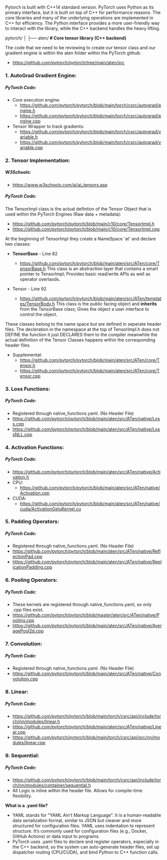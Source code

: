 Pytorch is built with C++14 standard version.
PyTorch uses Python as its primary interface, but it is built on top of C++ for performance reasons.
The core libraries and many of the underlying operations are implemented in C++ for efficiency.
The Python interface provides a more user-friendly way to interact with the library, while the C++ backend handles the heavy lifting.

pytorch/
│
├── aten/ **# Core tensor library (C++ backend)**

The code that we need to be reviewing to create our tensor class and our gradient engine is within the aten folder within the PyTorch github:

- https://github.com/pytorch/pytorch/tree/main/aten/src

### 1. AutoGrad Gradient Engine:

##### PyTorch Code:

- Core execution engine:
  - https://github.com/pytorch/pytorch/blob/main/torch/csrc/autograd/engine.h
  - https://github.com/pytorch/pytorch/blob/main/torch/csrc/autograd/engine.cpp
- Tensor Wrapper to track gradients:
  - https://github.com/pytorch/pytorch/blob/main/torch/csrc/autograd/variable.h
  - https://github.com/pytorch/pytorch/blob/main/torch/csrc/autograd/variable.cpp

### 2. Tensor Implementation:

##### W3Schools:

- https://www.w3schools.com/ai/ai_tensors.asp

##### PyTorch Code:

The TensorImpl class is the actual defintion of the Tensor Object that is used within the PyTorch Engines (Raw data + metadata):

- https://github.com/pytorch/pytorch/blob/main/c10/core/TensorImpl.h
- https://github.com/pytorch/pytorch/blob/main/c10/core/TensorImpl.cpp

At the beginning of TensorImpl they create a NameSpace 'at' and declare two classes:

- **TensorBase** - Line 82

  - https://github.com/pytorch/pytorch/blob/main/aten/src/ATen/core/TensorBase.h
    This class is an abstraction layer that contains a smart pointer to TensorImpl; Provides basic read/write APIs as well as operator overlaods.

- Tensor - Line 92
  - https://github.com/pytorch/pytorch/blob/main/aten/src/ATen/templates/TensorBody.h
    This class is the public facing object and **inherits** from the TensorBase class; Gives the object a user interface to control the object.

These classes belong to the name space but are defined in seperate header files.
The decleration in the namespace at the top of TensorImpl.h does not DEFINE the function it just DECLARES them to the compiler meanwhile the actual definition of the Tensor Classes happens within the corresponding header files.

- Supplemental:
  - https://github.com/pytorch/pytorch/blob/main/aten/src/ATen/core/Tensor.h
  - https://github.com/pytorch/pytorch/blob/main/aten/src/ATen/core/Tensor.cpp

### 3. Loss Functions:

##### PyTorch Code:

- Registered through native_functions.yaml. (No Header File)
- https://github.com/pytorch/pytorch/blob/main/aten/src/ATen/native/Loss.cpp
- https://github.com/pytorch/pytorch/blob/main/aten/src/ATen/native/LossNLL.cpp

### 4. Activation Functions:

##### PyTorch Code:

- https://github.com/pytorch/pytorch/blob/main/aten/src/ATen/native/Activation.h
- CPU:
  - https://github.com/pytorch/pytorch/blob/main/aten/src/ATen/native/Activation.cpp
- CUDA:
  - https://github.com/pytorch/pytorch/blob/main/aten/src/ATen/native/cuda/ActivationGeluKernel.cu

### 5. Padding Operators:

##### PyTorch Code:

- Registered through native_functions.yaml. (No Header File)
- https://github.com/pytorch/pytorch/blob/main/aten/src/ATen/native/ReflectionPad.cpp
- https://github.com/pytorch/pytorch/blob/main/aten/src/ATen/native/ReplicationPadding.cpp

### 6. Pooling Operators:

##### PyTorch Code:

- These kernels are registered through native_functions.yaml, so only .cpp files exist.
- https://github.com/pytorch/pytorch/blob/master/aten/src/ATen/native/Pooling.cpp
- https://github.com/pytorch/pytorch/blob/main/aten/src/ATen/native/AveragePool2d.cpp

### 7. Convolution:

##### PyTorch Code:

- Registered through native_functions.yaml. (No Header File)
- https://github.com/pytorch/pytorch/blob/main/aten/src/ATen/native/Convolution.cpp

### 8. Linear:

##### PyTorch Code:

- https://github.com/pytorch/pytorch/blob/main/torch/csrc/api/include/torch/nn/modules/linear.h
- https://github.com/pytorch/pytorch/blob/main/aten/src/ATen/native/Linear.cpp
- https://github.com/pytorch/pytorch/blob/main/torch/csrc/api/src/nn/modules/linear.cpp

### 9. Sequential:

##### PyTorch Code:

- https://github.com/pytorch/pytorch/blob/main/torch/csrc/api/include/torch/nn/modules/container/sequential.h
- All Logic is inline within the header file. Allows for compile-time flexibility.

**What is a .yaml file?**

- YAML stands for "YAML Ain't Markup Language". It is a human-readable data serialization format, similar to JSON but cleaner and more structured for configuration files. YAML uses indentation to represent structure. It’s commonly used for configuration files (e.g., Docker, GitHub Actions) or data input to programs.
- PyTorch uses .yaml files to declare and register operators, especially in the C++ backend, so the system can auto-generate header files, set up dispatcher routing (CPU/CUDA), and bind Python to C++ function calls.
